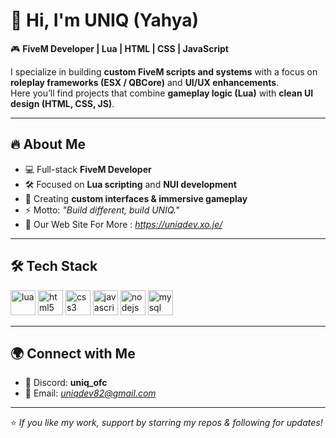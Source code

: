 # 👋 Hi, I'm UNIQ (Yahya)

🎮 **FiveM Developer | Lua | HTML | CSS | JavaScript**  

I specialize in building **custom FiveM scripts and systems** with a focus on **roleplay frameworks (ESX / QBCore)** and **UI/UX enhancements**.  
Here you’ll find projects that combine **gameplay logic (Lua)** with **clean UI design (HTML, CSS, JS)**.  

---

## 🔥 About Me
- 💻 Full-stack **FiveM Developer** 
- 🛠️ Focused on **Lua scripting** and **NUI development**  
- 🎨 Creating **custom interfaces & immersive gameplay**  
- ⚡ Motto: *"Build different, build UNIQ."*
- 🪩 Our Web Site For More : *https://uniqdev.xo.je/*

---

## 🛠️ Tech Stack
<p align="left"> 
  <img src="https://cdn.jsdelivr.net/gh/devicons/devicon/icons/lua/lua-original.svg" alt="lua" width="40" height="40"/> 
  <img src="https://cdn.jsdelivr.net/gh/devicons/devicon/icons/html5/html5-original.svg" alt="html5" width="40" height="40"/> 
  <img src="https://cdn.jsdelivr.net/gh/devicons/devicon/icons/css3/css3-original.svg" alt="css3" width="40" height="40"/> 
  <img src="https://cdn.jsdelivr.net/gh/devicons/devicon/icons/javascript/javascript-original.svg" alt="javascript" width="40" height="40"/> 
  <img src="https://cdn.jsdelivr.net/gh/devicons/devicon/icons/nodejs/nodejs-original.svg" alt="nodejs" width="40" height="40"/> 
  <img src="https://cdn.jsdelivr.net/gh/devicons/devicon/icons/mysql/mysql-original.svg" alt="mysql" width="40" height="40"/> 
</p>

---

## 🌍 Connect with Me
- 💬 Discord: **uniq_ofc**  
- 📧 Email: *uniqdev82@gmail.com*  

---

⭐️ *If you like my work, support by starring my repos & following for updates!*  